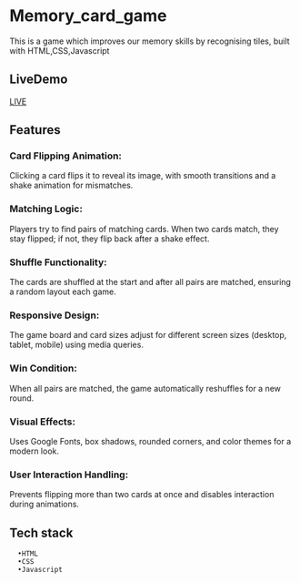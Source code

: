 # Memory_card_game
This is a game which improves our memory skills by recognising tiles, built with HTML,CSS,Javascript
## LiveDemo
[LIVE](https://kalpana-15-27.github.io/Memory_card_game/)
## Features
### Card Flipping Animation:
Clicking a card flips it to reveal its image, with smooth transitions and a shake animation for mismatches.
### Matching Logic: 
Players try to find pairs of matching cards. When two cards match, they stay flipped; if not, they flip back after a shake effect.
### Shuffle Functionality: 
The cards are shuffled at the start and after all pairs are matched, ensuring a random layout each game.
### Responsive Design: 
The game board and card sizes adjust for different screen sizes (desktop, tablet, mobile) using media queries.
### Win Condition: 
When all pairs are matched, the game automatically reshuffles for a new round.
### Visual Effects: 
Uses Google Fonts, box shadows, rounded corners, and color themes for a modern look.
### User Interaction Handling:
Prevents flipping more than two cards at once and disables interaction during animations.
## Tech stack
      •HTML
      •CSS
      •Javascript
